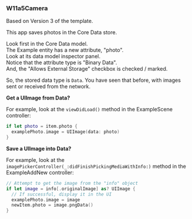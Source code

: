 ###  W11a5Camera

Based on Version 3 of the template.

This app saves photos in the Core Data store.  

Look first in the Core Data model.  
The Example entity has a new attribute, "photo".    
Look at its data model inspector panel.  
Notice that the attribute type is "Binary Data".  
And, the "Allows External Storage" checkbox is checked / marked.  

So, the stored data type is `Data`. You have seen that before, with images sent or received from the network.  

**Get a UIImage from Data?**  

For example, look at the `viewDidLoad()` method in the ExampleScene controller:    
```swift
if let photo = item.photo {
  examplePhoto.image = UIImage(data: photo)
}
```

**Save a UIImage into Data?**

For example, look at the `imagePickerController(_:didFinishPickingMediaWithInfo:)` method in the ExampleAddNew controller:  
```swift
// Attempt to get the image from the "info" object
if let image = info[.originalImage] as? UIImage {
  // If successful, display it in the UI
  examplePhoto.image = image
  newItem.photo = image.pngData()
}
```
